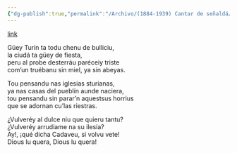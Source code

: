 ```yaml
---
{"dg-publish":true,"permalink":"/Archivo/(1884-1939) Cantar de señaldá/","tags":["#Siglo_19","occidental","escrito","Valdés","Padre_Galo","poema"]}
---
```


[link](https://poesiaasturiana.blogspot.com/2013/07/cantar-de-senalda-de-galo-fernandez.html)

Güey Turín ta todu chenu de bulliciu,  
la ciudá ta güey de fiesta,  
peru al probe desterráu paréceiy triste  
com’un truébanu sin miel, ya sin abeyas.  
  
Tou pensandu nas iglesias sturianas,  
ya nas casas del pueblín aunde naciera,  
tou pensandu sin parar’n aquestsus horrius  
que se adornan cu’las riestras.  
  
¿Vulveréy al dulce niu que quieru tantu?  
¿Vulveréy arrudiame na su ilesia?  
Ay!, ¡qué dicha Cadaveu, si volvu vete!  
Dious lu quera, Dious lu quera!